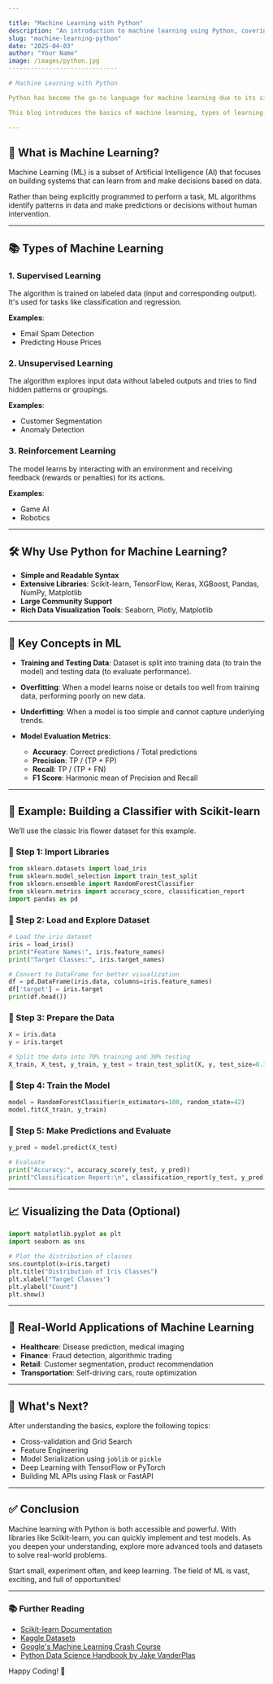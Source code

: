 ```yaml
---

title: "Machine Learning with Python"
description: "An introduction to machine learning using Python, covering key concepts, types of ML, and practical hands-on examples."
slug: "machine-learning-python"
date: "2025-04-03"
author: "Your Name"
image: /images/python.jpg
------------------------------

# Machine Learning with Python

Python has become the go-to language for machine learning due to its simplicity, readability, and a powerful ecosystem of libraries. Whether you're a beginner or a seasoned developer, Python provides all the tools needed to dive into machine learning and data science.

This blog introduces the basics of machine learning, types of learning, common terms, and a practical example using Python’s Scikit-learn library.

---
```


## 📘 What is Machine Learning?

Machine Learning (ML) is a subset of Artificial Intelligence (AI) that focuses on building systems that can learn from and make decisions based on data.

Rather than being explicitly programmed to perform a task, ML algorithms identify patterns in data and make predictions or decisions without human intervention.

---

## 📚 Types of Machine Learning

### 1. **Supervised Learning**

The algorithm is trained on labeled data (input and corresponding output). It's used for tasks like classification and regression.

**Examples**:

* Email Spam Detection
* Predicting House Prices

### 2. **Unsupervised Learning**

The algorithm explores input data without labeled outputs and tries to find hidden patterns or groupings.

**Examples**:

* Customer Segmentation
* Anomaly Detection

### 3. **Reinforcement Learning**

The model learns by interacting with an environment and receiving feedback (rewards or penalties) for its actions.

**Examples**:

* Game AI
* Robotics

---

## 🛠️ Why Use Python for Machine Learning?

* **Simple and Readable Syntax**
* **Extensive Libraries**: Scikit-learn, TensorFlow, Keras, XGBoost, Pandas, NumPy, Matplotlib
* **Large Community Support**
* **Rich Data Visualization Tools**: Seaborn, Plotly, Matplotlib

---

## 🧠 Key Concepts in ML

* **Training and Testing Data**: Dataset is split into training data (to train the model) and testing data (to evaluate performance).
* **Overfitting**: When a model learns noise or details too well from training data, performing poorly on new data.
* **Underfitting**: When a model is too simple and cannot capture underlying trends.
* **Model Evaluation Metrics**:

  * **Accuracy**: Correct predictions / Total predictions
  * **Precision**: TP / (TP + FP)
  * **Recall**: TP / (TP + FN)
  * **F1 Score**: Harmonic mean of Precision and Recall

---

## 🧪 Example: Building a Classifier with Scikit-learn

We’ll use the classic Iris flower dataset for this example.

### 🔹 Step 1: Import Libraries

```python
from sklearn.datasets import load_iris
from sklearn.model_selection import train_test_split
from sklearn.ensemble import RandomForestClassifier
from sklearn.metrics import accuracy_score, classification_report
import pandas as pd
```

### 🔹 Step 2: Load and Explore Dataset

```python
# Load the iris dataset
iris = load_iris()
print("Feature Names:", iris.feature_names)
print("Target Classes:", iris.target_names)

# Convert to DataFrame for better visualization
df = pd.DataFrame(iris.data, columns=iris.feature_names)
df['target'] = iris.target
print(df.head())
```

### 🔹 Step 3: Prepare the Data

```python
X = iris.data
y = iris.target

# Split the data into 70% training and 30% testing
X_train, X_test, y_train, y_test = train_test_split(X, y, test_size=0.3, random_state=42)
```

### 🔹 Step 4: Train the Model

```python
model = RandomForestClassifier(n_estimators=100, random_state=42)
model.fit(X_train, y_train)
```

### 🔹 Step 5: Make Predictions and Evaluate

```python
y_pred = model.predict(X_test)

# Evaluate
print("Accuracy:", accuracy_score(y_test, y_pred))
print("Classification Report:\n", classification_report(y_test, y_pred, target_names=iris.target_names))
```

---

## 📈 Visualizing the Data (Optional)

```python
import matplotlib.pyplot as plt
import seaborn as sns

# Plot the distribution of classes
sns.countplot(x=iris.target)
plt.title("Distribution of Iris Classes")
plt.xlabel("Target Classes")
plt.ylabel("Count")
plt.show()
```

---

## 🤭 Real-World Applications of Machine Learning

* **Healthcare**: Disease prediction, medical imaging
* **Finance**: Fraud detection, algorithmic trading
* **Retail**: Customer segmentation, product recommendation
* **Transportation**: Self-driving cars, route optimization

---

## 🧹 What's Next?

After understanding the basics, explore the following topics:

* Cross-validation and Grid Search
* Feature Engineering
* Model Serialization using `joblib` or `pickle`
* Deep Learning with TensorFlow or PyTorch
* Building ML APIs using Flask or FastAPI

---

## ✅ Conclusion

Machine learning with Python is both accessible and powerful. With libraries like Scikit-learn, you can quickly implement and test models. As you deepen your understanding, explore more advanced tools and datasets to solve real-world problems.

Start small, experiment often, and keep learning. The field of ML is vast, exciting, and full of opportunities!

---

### 📚 Further Reading

* [Scikit-learn Documentation](https://scikit-learn.org/stable/user_guide.html)
* [Kaggle Datasets](https://www.kaggle.com/datasets)
* [Google's Machine Learning Crash Course](https://developers.google.com/machine-learning/crash-course)
* [Python Data Science Handbook by Jake VanderPlas](https://jakevdp.github.io/PythonDataScienceHandbook/)

Happy Coding! 🚀
